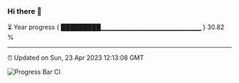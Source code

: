 ### Hi there 👋

⏳ Year progress { █████████▁▁▁▁▁▁▁▁▁▁▁▁▁▁▁▁▁▁▁▁▁ } 30.82 %

---

⏰ Updated on Sun, 23 Apr 2023 12:13:08 GMT

![Progress Bar CI](https://github.com/Shyam-Makwana/GitHub-Actions-Demo/workflows/Progress%20Bar%20CI/badge.svg)
